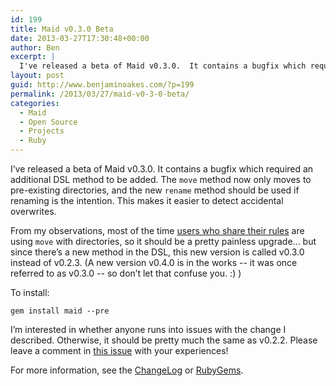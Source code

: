 ```yaml
---
id: 199
title: Maid v0.3.0 Beta
date: 2013-03-27T17:30:48+00:00
author: Ben
excerpt: |
  I've released a beta of Maid v0.3.0.  It contains a bugfix which required an additional DSL method to be added.  The <code>move</code> method now only moves to pre-existing directories, and the new <code>rename</code> method should be used if renaming is the intention.  This makes it easier to detect accidental overwrites.
layout: post
guid: http://www.benjaminoakes.com/?p=199
permalink: /2013/03/27/maid-v0-3-0-beta/
categories:
  - Maid
  - Open Source
  - Projects
  - Ruby
---
```

I&#8217;ve released a beta of Maid v0.3.0. It contains a bugfix which required an additional DSL method to be added. The `move` method now only moves to pre-existing directories, and the new `rename` method should be used if renaming is the intention. This makes it easier to detect accidental overwrites.

From my observations, most of the time [users who share their rules](https://github.com/benjaminoakes/maid/wiki) are using `move` with directories, so it should be a pretty painless upgrade... but since there&#8217;s a new method in the DSL, this new version is called v0.3.0 instead of v0.2.3. (A new version v0.4.0 is in the works -- it was once referred to as v0.3.0 -- so don&#8217;t let that confuse you. :) )

To install:

    gem install maid --pre
    

I&#8217;m interested in whether anyone runs into issues with the change I described. Otherwise, it should be pretty much the same as v0.2.2. Please leave a comment in [this issue](https://github.com/benjaminoakes/maid/issues/101) with your experiences!

For more information, see the [ChangeLog](https://github.com/benjaminoakes/maid/blob/stable/ChangeLog) or [RubyGems](https://rubygems.org/gems/maid/versions/0.3.0.beta.1).
